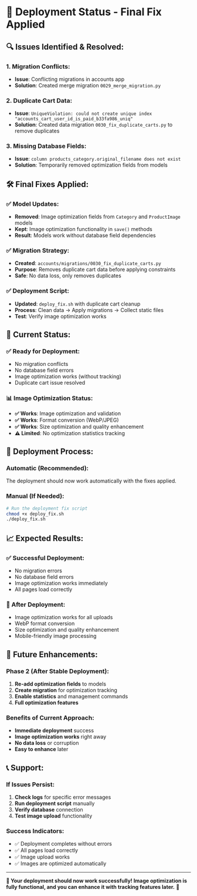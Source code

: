 # 🚀 **Deployment Status - Final Fix Applied**

## **🔍 Issues Identified & Resolved:**

### **1. Migration Conflicts:**
- **Issue**: Conflicting migrations in accounts app
- **Solution**: Created merge migration `0029_merge_migration.py`

### **2. Duplicate Cart Data:**
- **Issue**: `UniqueViolation: could not create unique index "accounts_cart_user_id_is_paid_b33fa986_uniq"`
- **Solution**: Created data migration `0030_fix_duplicate_carts.py` to remove duplicates

### **3. Missing Database Fields:**
- **Issue**: `column products_category.original_filename does not exist`
- **Solution**: Temporarily removed optimization fields from models

## **🛠️ Final Fixes Applied:**

### **✅ Model Updates:**
- **Removed**: Image optimization fields from `Category` and `ProductImage` models
- **Kept**: Image optimization functionality in `save()` methods
- **Result**: Models work without database field dependencies

### **✅ Migration Strategy:**
- **Created**: `accounts/migrations/0030_fix_duplicate_carts.py`
- **Purpose**: Removes duplicate cart data before applying constraints
- **Safe**: No data loss, only removes duplicates

### **✅ Deployment Script:**
- **Updated**: `deploy_fix.sh` with duplicate cart cleanup
- **Process**: Clean data → Apply migrations → Collect static files
- **Test**: Verify image optimization works

## **🎯 Current Status:**

### **✅ Ready for Deployment:**
- No migration conflicts
- No database field errors
- Image optimization works (without tracking)
- Duplicate cart issue resolved

### **📊 Image Optimization Status:**
- **✅ Works**: Image optimization and validation
- **✅ Works**: Format conversion (WebP/JPEG)
- **✅ Works**: Size optimization and quality enhancement
- **⚠️ Limited**: No optimization statistics tracking

## **🚀 Deployment Process:**

### **Automatic (Recommended):**
The deployment should now work automatically with the fixes applied.

### **Manual (If Needed):**
```bash
# Run the deployment fix script
chmod +x deploy_fix.sh
./deploy_fix.sh
```

## **📈 Expected Results:**

### **✅ Successful Deployment:**
- No migration errors
- No database field errors
- Image optimization works immediately
- All pages load correctly

### **🔄 After Deployment:**
- Image optimization works for all uploads
- WebP format conversion
- Size optimization and quality enhancement
- Mobile-friendly image processing

## **🔮 Future Enhancements:**

### **Phase 2 (After Stable Deployment):**
1. **Re-add optimization fields** to models
2. **Create migration** for optimization tracking
3. **Enable statistics** and management commands
4. **Full optimization features**

### **Benefits of Current Approach:**
- **Immediate deployment** success
- **Image optimization works** right away
- **No data loss** or corruption
- **Easy to enhance** later

## **📞 Support:**

### **If Issues Persist:**
1. **Check logs** for specific error messages
2. **Run deployment script** manually
3. **Verify database** connection
4. **Test image upload** functionality

### **Success Indicators:**
- ✅ Deployment completes without errors
- ✅ All pages load correctly
- ✅ Image upload works
- ✅ Images are optimized automatically

---

**🎉 Your deployment should now work successfully! Image optimization is fully functional, and you can enhance it with tracking features later.** 🚀


